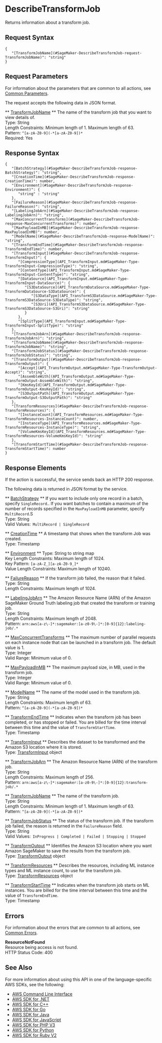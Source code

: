 # DescribeTransformJob<a name="API_DescribeTransformJob"></a>

Returns information about a transform job\.

## Request Syntax<a name="API_DescribeTransformJob_RequestSyntax"></a>

```
{
   "[TransformJobName](#SageMaker-DescribeTransformJob-request-TransformJobName)": "string"
}
```

## Request Parameters<a name="API_DescribeTransformJob_RequestParameters"></a>

For information about the parameters that are common to all actions, see [Common Parameters](CommonParameters.md)\.

The request accepts the following data in JSON format\.

 ** [TransformJobName](#API_DescribeTransformJob_RequestSyntax) **   <a name="SageMaker-DescribeTransformJob-request-TransformJobName"></a>
The name of the transform job that you want to view details of\.  
Type: String  
Length Constraints: Minimum length of 1\. Maximum length of 63\.  
Pattern: `^[a-zA-Z0-9](-*[a-zA-Z0-9])*`   
Required: Yes

## Response Syntax<a name="API_DescribeTransformJob_ResponseSyntax"></a>

```
{
   "[BatchStrategy](#SageMaker-DescribeTransformJob-response-BatchStrategy)": "string",
   "[CreationTime](#SageMaker-DescribeTransformJob-response-CreationTime)": number,
   "[Environment](#SageMaker-DescribeTransformJob-response-Environment)": { 
      "string" : "string" 
   },
   "[FailureReason](#SageMaker-DescribeTransformJob-response-FailureReason)": "string",
   "[LabelingJobArn](#SageMaker-DescribeTransformJob-response-LabelingJobArn)": "string",
   "[MaxConcurrentTransforms](#SageMaker-DescribeTransformJob-response-MaxConcurrentTransforms)": number,
   "[MaxPayloadInMB](#SageMaker-DescribeTransformJob-response-MaxPayloadInMB)": number,
   "[ModelName](#SageMaker-DescribeTransformJob-response-ModelName)": "string",
   "[TransformEndTime](#SageMaker-DescribeTransformJob-response-TransformEndTime)": number,
   "[TransformInput](#SageMaker-DescribeTransformJob-response-TransformInput)": { 
      "[CompressionType](API_TransformInput.md#SageMaker-Type-TransformInput-CompressionType)": "string",
      "[ContentType](API_TransformInput.md#SageMaker-Type-TransformInput-ContentType)": "string",
      "[DataSource](API_TransformInput.md#SageMaker-Type-TransformInput-DataSource)": { 
         "[S3DataSource](API_TransformDataSource.md#SageMaker-Type-TransformDataSource-S3DataSource)": { 
            "[S3DataType](API_TransformS3DataSource.md#SageMaker-Type-TransformS3DataSource-S3DataType)": "string",
            "[S3Uri](API_TransformS3DataSource.md#SageMaker-Type-TransformS3DataSource-S3Uri)": "string"
         }
      },
      "[SplitType](API_TransformInput.md#SageMaker-Type-TransformInput-SplitType)": "string"
   },
   "[TransformJobArn](#SageMaker-DescribeTransformJob-response-TransformJobArn)": "string",
   "[TransformJobName](#SageMaker-DescribeTransformJob-response-TransformJobName)": "string",
   "[TransformJobStatus](#SageMaker-DescribeTransformJob-response-TransformJobStatus)": "string",
   "[TransformOutput](#SageMaker-DescribeTransformJob-response-TransformOutput)": { 
      "[Accept](API_TransformOutput.md#SageMaker-Type-TransformOutput-Accept)": "string",
      "[AssembleWith](API_TransformOutput.md#SageMaker-Type-TransformOutput-AssembleWith)": "string",
      "[KmsKeyId](API_TransformOutput.md#SageMaker-Type-TransformOutput-KmsKeyId)": "string",
      "[S3OutputPath](API_TransformOutput.md#SageMaker-Type-TransformOutput-S3OutputPath)": "string"
   },
   "[TransformResources](#SageMaker-DescribeTransformJob-response-TransformResources)": { 
      "[InstanceCount](API_TransformResources.md#SageMaker-Type-TransformResources-InstanceCount)": number,
      "[InstanceType](API_TransformResources.md#SageMaker-Type-TransformResources-InstanceType)": "string",
      "[VolumeKmsKeyId](API_TransformResources.md#SageMaker-Type-TransformResources-VolumeKmsKeyId)": "string"
   },
   "[TransformStartTime](#SageMaker-DescribeTransformJob-response-TransformStartTime)": number
}
```

## Response Elements<a name="API_DescribeTransformJob_ResponseElements"></a>

If the action is successful, the service sends back an HTTP 200 response\.

The following data is returned in JSON format by the service\.

 ** [BatchStrategy](#API_DescribeTransformJob_ResponseSyntax) **   <a name="SageMaker-DescribeTransformJob-response-BatchStrategy"></a>
 If you want to include only one record in a batch, specify `SingleRecord`\.\. If you want batches to contain a maximum of the number of records specified in the `MaxPayloadInMB` parameter, specify `MultiRecord`\.S  
Type: String  
Valid Values:` MultiRecord | SingleRecord` 

 ** [CreationTime](#API_DescribeTransformJob_ResponseSyntax) **   <a name="SageMaker-DescribeTransformJob-response-CreationTime"></a>
A timestamp that shows when the transform Job was created\.  
Type: Timestamp

 ** [Environment](#API_DescribeTransformJob_ResponseSyntax) **   <a name="SageMaker-DescribeTransformJob-response-Environment"></a>
Type: String to string map  
Key Length Constraints: Maximum length of 1024\.  
Key Pattern: `[a-zA-Z_][a-zA-Z0-9_]*`   
Value Length Constraints: Maximum length of 10240\.

 ** [FailureReason](#API_DescribeTransformJob_ResponseSyntax) **   <a name="SageMaker-DescribeTransformJob-response-FailureReason"></a>
If the transform job failed, the reason that it failed\.  
Type: String  
Length Constraints: Maximum length of 1024\.

 ** [LabelingJobArn](#API_DescribeTransformJob_ResponseSyntax) **   <a name="SageMaker-DescribeTransformJob-response-LabelingJobArn"></a>
The Amazon Resource Name \(ARN\) of the Amazon SageMaker Ground Truth labeling job that created the transform or training job\.  
Type: String  
Length Constraints: Maximum length of 2048\.  
Pattern: `arn:aws[a-z\-]*:sagemaker:[a-z0-9\-]*:[0-9]{12}:labeling-job/.*` 

 ** [MaxConcurrentTransforms](#API_DescribeTransformJob_ResponseSyntax) **   <a name="SageMaker-DescribeTransformJob-response-MaxConcurrentTransforms"></a>
The maximum number of parallel requests on each instance node that can be launched in a transform job\. The default value is 1\.  
Type: Integer  
Valid Range: Minimum value of 0\.

 ** [MaxPayloadInMB](#API_DescribeTransformJob_ResponseSyntax) **   <a name="SageMaker-DescribeTransformJob-response-MaxPayloadInMB"></a>
The maximum payload size, in MB, used in the transform job\.  
Type: Integer  
Valid Range: Minimum value of 0\.

 ** [ModelName](#API_DescribeTransformJob_ResponseSyntax) **   <a name="SageMaker-DescribeTransformJob-response-ModelName"></a>
The name of the model used in the transform job\.  
Type: String  
Length Constraints: Maximum length of 63\.  
Pattern: `^[a-zA-Z0-9](-*[a-zA-Z0-9])*` 

 ** [TransformEndTime](#API_DescribeTransformJob_ResponseSyntax) **   <a name="SageMaker-DescribeTransformJob-response-TransformEndTime"></a>
Indicates when the transform job has been completed, or has stopped or failed\. You are billed for the time interval between this time and the value of `TransformStartTime`\.  
Type: Timestamp

 ** [TransformInput](#API_DescribeTransformJob_ResponseSyntax) **   <a name="SageMaker-DescribeTransformJob-response-TransformInput"></a>
Describes the dataset to be transformed and the Amazon S3 location where it is stored\.  
Type: [TransformInput](API_TransformInput.md) object

 ** [TransformJobArn](#API_DescribeTransformJob_ResponseSyntax) **   <a name="SageMaker-DescribeTransformJob-response-TransformJobArn"></a>
The Amazon Resource Name \(ARN\) of the transform job\.  
Type: String  
Length Constraints: Maximum length of 256\.  
Pattern: `arn:aws[a-z\-]*:sagemaker:[a-z0-9\-]*:[0-9]{12}:transform-job/.*` 

 ** [TransformJobName](#API_DescribeTransformJob_ResponseSyntax) **   <a name="SageMaker-DescribeTransformJob-response-TransformJobName"></a>
The name of the transform job\.  
Type: String  
Length Constraints: Minimum length of 1\. Maximum length of 63\.  
Pattern: `^[a-zA-Z0-9](-*[a-zA-Z0-9])*` 

 ** [TransformJobStatus](#API_DescribeTransformJob_ResponseSyntax) **   <a name="SageMaker-DescribeTransformJob-response-TransformJobStatus"></a>
The status of the transform job\. If the transform job failed, the reason is returned in the `FailureReason` field\.  
Type: String  
Valid Values:` InProgress | Completed | Failed | Stopping | Stopped` 

 ** [TransformOutput](#API_DescribeTransformJob_ResponseSyntax) **   <a name="SageMaker-DescribeTransformJob-response-TransformOutput"></a>
Identifies the Amazon S3 location where you want Amazon SageMaker to save the results from the transform job\.  
Type: [TransformOutput](API_TransformOutput.md) object

 ** [TransformResources](#API_DescribeTransformJob_ResponseSyntax) **   <a name="SageMaker-DescribeTransformJob-response-TransformResources"></a>
Describes the resources, including ML instance types and ML instance count, to use for the transform job\.  
Type: [TransformResources](API_TransformResources.md) object

 ** [TransformStartTime](#API_DescribeTransformJob_ResponseSyntax) **   <a name="SageMaker-DescribeTransformJob-response-TransformStartTime"></a>
Indicates when the transform job starts on ML instances\. You are billed for the time interval between this time and the value of `TransformEndTime`\.  
Type: Timestamp

## Errors<a name="API_DescribeTransformJob_Errors"></a>

For information about the errors that are common to all actions, see [Common Errors](CommonErrors.md)\.

 **ResourceNotFound**   
Resource being access is not found\.  
HTTP Status Code: 400

## See Also<a name="API_DescribeTransformJob_SeeAlso"></a>

For more information about using this API in one of the language\-specific AWS SDKs, see the following:
+  [AWS Command Line Interface](https://docs.aws.amazon.com/goto/aws-cli/sagemaker-2017-07-24/DescribeTransformJob) 
+  [AWS SDK for \.NET](https://docs.aws.amazon.com/goto/DotNetSDKV3/sagemaker-2017-07-24/DescribeTransformJob) 
+  [AWS SDK for C\+\+](https://docs.aws.amazon.com/goto/SdkForCpp/sagemaker-2017-07-24/DescribeTransformJob) 
+  [AWS SDK for Go](https://docs.aws.amazon.com/goto/SdkForGoV1/sagemaker-2017-07-24/DescribeTransformJob) 
+  [AWS SDK for Java](https://docs.aws.amazon.com/goto/SdkForJava/sagemaker-2017-07-24/DescribeTransformJob) 
+  [AWS SDK for JavaScript](https://docs.aws.amazon.com/goto/AWSJavaScriptSDK/sagemaker-2017-07-24/DescribeTransformJob) 
+  [AWS SDK for PHP V3](https://docs.aws.amazon.com/goto/SdkForPHPV3/sagemaker-2017-07-24/DescribeTransformJob) 
+  [AWS SDK for Python](https://docs.aws.amazon.com/goto/boto3/sagemaker-2017-07-24/DescribeTransformJob) 
+  [AWS SDK for Ruby V2](https://docs.aws.amazon.com/goto/SdkForRubyV2/sagemaker-2017-07-24/DescribeTransformJob) 
